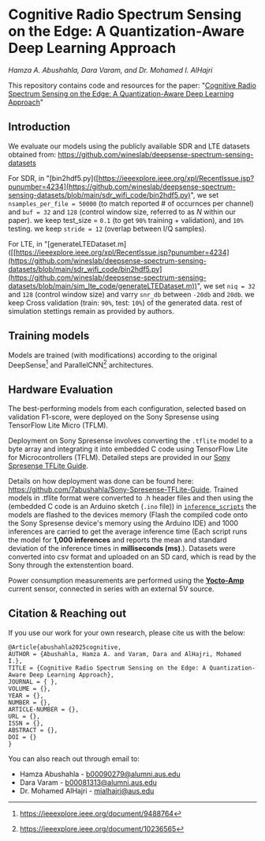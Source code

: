 # Cognitive Radio Spectrum Sensing on the Edge: A Quantization-Aware Deep Learning Approach
_Hamza A. Abushahla, Dara Varam, and Dr. Mohamed I. AlHajri_

This repository contains code and resources for the paper: "[Cognitive Radio Spectrum Sensing on the Edge: A Quantization-Aware Deep Learning Approach](https://ieeexplore.ieee.org/xpl/RecentIssue.jsp?punumber=4234)"

## Introduction

We evaluate our models using the publicly available SDR and LTE datasets obtained from: https://github.com/wineslab/deepsense-spectrum-sensing-datasets

For SDR, in "[bin2hdf5.py]([https://ieeexplore.ieee.org/xpl/RecentIssue.jsp?punumber=4234](https://github.com/wineslab/deepsense-spectrum-sensing-datasets/blob/main/sdr_wifi_code/bin2hdf5.py)", we set `nsamples_per_file = 50000` (to match reported # of occurnces per channel) and `buf = 32` and `128` (control window size, referred to as $N$ within our paper). we keep test_size = `0.1` (to get `90%` training + validation), and `10%` testing. we keep `stride = 12` (overlap between I/Q samples).

For LTE, in "[generateLTEDataset.m]([[https://ieeexplore.ieee.org/xpl/RecentIssue.jsp?punumber=4234](https://github.com/wineslab/deepsense-spectrum-sensing-datasets/blob/main/sdr_wifi_code/bin2hdf5.py](https://github.com/wineslab/deepsense-spectrum-sensing-datasets/blob/main/sim_lte_code/generateLTEDataset.m))", we set `niq = 32` and `128` (control window size) and varry `snr_db` between `-20db` and `20db`. we keep Cross validation (train: `90%`, test: `10%`) of the generated data. rest of simulation stettings remain as provided by authors. 

## Training models
Models are trained (with modifications) according to the original DeepSense[^1] and ParallelCNN[^2] architectures. 

[^1]:https://ieeexplore.ieee.org/document/9488764
[^2]:https://ieeexplore.ieee.org/document/10236565


## Hardware Evaluation
The best-performing models from each configuration, selected based on validation F1-score, were deployed on the Sony Spresense using TensorFlow Lite Micro (TFLM). 

Deployment on Sony Spresense involves converting the `.tflite` model to a byte array and integrating it into embedded C code using TensorFlow Lite for Microcontrollers (TFLM). Detailed steps are provided in our [Sony Spresense TFLite Guide](https://github.com/7abushahla/Sony-Spresense-TFLite-Guide).

Details on how deployment was done can be found here: https://github.com/7abushahla/Sony-Spresense-TFLite-Guide. Trained models in .tflite format were converted to .h header files and then using the (embedded C code is an Arduino sketch (`.ino` file)) in [`inference_scripts`](inference_scripts) the models are flashed to the devices memory (Flash the compiled code onto the Sony Spresense device's memory using the Arduino IDE) and 1000 inferences are carried to get the average inference time (Each script runs the model for **1,000 inferences** and reports the mean and standard deviation of the inference times in **milliseconds (ms)**.). Datasets were converted into csv format and uploaded on an SD card, which is read by the Sony through the extenstention board. 

Power consumption measurements are performed using the **[Yocto-Amp](https://www.yoctopuce.com/EN/products/usb-electrical-sensors/yocto-amp)** current sensor, connected in series with an external 5V source.

## Citation & Reaching out
If you use our work for your own research, please cite us with the below: 

```
@Article{abushahla2025cognitive,
AUTHOR = {Abushahla, Hamza A. and Varam, Dara and AlHajri, Mohamed I.},
TITLE = {Cognitive Radio Spectrum Sensing on the Edge: A Quantization-Aware Deep Learning Approach},
JOURNAL = { },
VOLUME = {},
YEAR = {},
NUMBER = {},
ARTICLE-NUMBER = {},
URL = {},
ISSN = {},
ABSTRACT = {},
DOI = {}
}
```

You can also reach out through email to: 
- Hamza Abushahla - b00090279@alumni.aus.edu
- Dara Varam - b00081313@alumni.aus.edu
- Dr. Mohamed AlHajri - mialhajri@aus.edu
